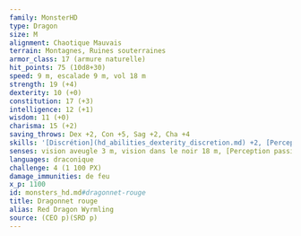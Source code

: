 ```yaml
---
family: MonsterHD
type: Dragon
size: M
alignment: Chaotique Mauvais
terrain: Montagnes, Ruines souterraines
armor_class: 17 (armure naturelle)
hit_points: 75 (10d8+30)
speed: 9 m, escalade 9 m, vol 18 m
strength: 19 (+4)
dexterity: 10 (+0)
constitution: 17 (+3)
intelligence: 12 (+1)
wisdom: 11 (+0)
charisma: 15 (+2)
saving_throws: Dex +2, Con +5, Sag +2, Cha +4
skills: '[Discrétion](hd_abilities_dexterity_discretion.md) +2, [Perception](hd_abilities_wisdom_perception.md) +4'
senses: vision aveugle 3 m, vision dans le noir 18 m, [Perception passive](hd_abilities_dexterity_perception_passive.md) 14
languages: draconique
challenge: 4 (1 100 PX)
damage_immunities: de feu
x_p: 1100
id: monsters_hd.md#dragonnet-rouge
title: Dragonnet rouge
alias: Red Dragon Wyrmling
source: (CEO p)(SRD p)
---
```


